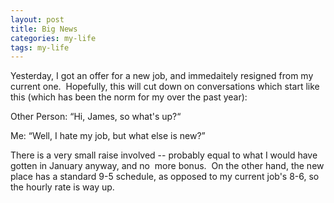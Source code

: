 ```yaml
---
layout: post
title: Big News
categories: my-life
tags: my-life
---
```

<p>Yesterday, I got an offer for a new job, and immedaitely resigned from my current one.  Hopefully, this will cut down on conversations which start like this (which has been the norm for my over the past year):</p>
<p>Other Person: “Hi, James, so what's up?“</p>
<p>Me: “Well, I hate my job, but what else is new?”</p>
<p>There is a very small raise involved -- probably equal to what I would have gotten in January anyway, and no  more bonus.  On the other hand, the new place has a standard 9-5 schedule, as opposed to my current job's 8-6, so the hourly rate is way up.</p>
<p> </p>